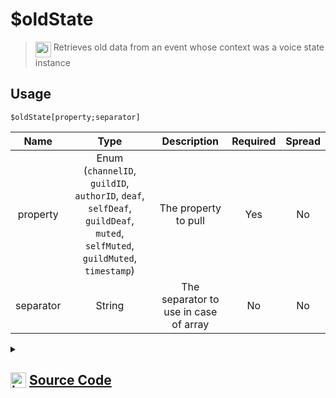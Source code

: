 # $oldState
> <img align="top" src="https://upload.wikimedia.org/wikipedia/commons/thumb/e/e4/Infobox_info_icon.svg/160px-Infobox_info_icon.svg.png?20150409153300" alt="image" width="25" height="auto"> Retrieves old data from an event whose context was a voice state instance
## Usage
```
$oldState[property;separator]
```
| Name | Type | Description | Required | Spread
| :---: | :---: | :---: | :---: | :---: |
property | Enum (`channelID`, `guildID`, `authorID`, `deaf`, `selfDeaf`, `guildDeaf`, `muted`, `selfMuted`, `guildMuted`, `timestamp`) | The property to pull | Yes | No
separator | String | The separator to use in case of array | No | No
<details>
<summary>
    
## <img align="top" src="https://cdn4.iconfinder.com/data/icons/iconsimple-logotypes/512/github-512.png" alt="image" width="25" height="auto">  [Source Code](https://github.com/tryforge/ForgeScript-V2/blob/main/src/native/oldState.ts)
    
</summary>
    
```ts
import { VoiceStateProperties, VoiceStateProperty } from "../properties/voiceState"
import { ArgType, NativeFunction, Return } from "../structures"

export default new NativeFunction({
    name: "$oldState",
    version: "1.0.0",
    description: "Retrieves old data from an event whose context was a voice state instance",
    brackets: true,
    unwrap: true,
    args: [
        {
            name: "property",
            description: "The property to pull",
            rest: false,
            type: ArgType.Enum,
            enum: VoiceStateProperty,
            required: true
        },
        {
            name: "separator",
            description: "The separator to use in case of array",
            rest: false,
            type: ArgType.String
        }
    ],
    execute(ctx, [ prop, sep ]) {
        return Return.success(
            VoiceStateProperties[prop](ctx.states?.voiceState?.old, sep)
        )
    },
})
```
    
</details>
